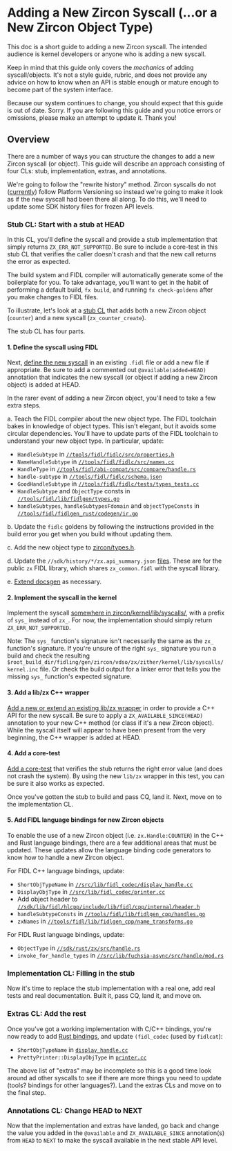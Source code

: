 # Adding a New Zircon Syscall (...or a New Zircon Object Type)

This doc is a short guide to adding a new Zircon syscall.  The intended audience
is kernel developers or anyone who is adding a new syscall.

Keep in mind that this guide only covers the *mechanics* of adding
syscall/objects.  It's not a style guide, rubric, and does not provide any
advice on how to know when an API is stable enough or mature enough to become
part of the system interface.

Because our system continues to change, you should expect that this guide is out
of date.  Sorry.  If you are following this guide and you notice errors or
omissions, please make an attempt to update it.  Thank you!


## Overview

There are a number of ways you can structure the changes to add a new Zircon
syscall (or object).  This guide will describe an approach consisting of four
CLs: stub, implementation, extras, and annotations.

We're going to follow the "rewrite history" method.  Zircon syscalls do not
([currently][345252431]) follow Platform Versioning so instead we're going to
make it look as if the new syscall had been there all along.  To do this, we'll
need to update some SDK history files for frozen API levels.

### Stub CL: Start with a stub at HEAD

In this CL, you'll define the syscall and provide a stub implementation that
simply returns `ZX_ERR_NOT_SUPPORTED`.  Be sure to include a core-test in this
stub CL that verifies the caller doesn't crash and that the new call returns the
error as expected.

The build system and FIDL compiler will automatically generate some of the
boilerplate for you.  To take advantage, you'll want to get in the habit of
performing a default build, `fx build`, and running `fx check-goldens` after you
make changes to FIDL files.

To illustrate, let's look at a [stub CL][stub-cl] that adds both a new Zircon
object (`counter`) and a new syscall (`zx_counter_create`).

The stub CL has four parts.

#### 1. Define the syscall using FIDL

Next, [define the new syscall][counter-fidl] in an existing `.fidl` file or add
a new file if appropriate.  Be sure to add a commented out
`@available(added=HEAD)` annotation that indicates the new syscall (or object if
adding a new Zircon object) is added at HEAD.

In the rarer event of adding a new Zircon object, you'll need to take a few
extra steps.

a. Teach the FIDL compiler about the new object type.  The FIDL toolchain bakes
in knowledge of object types. This isn't elegant, but it avoids some circular
dependencies. You'll have to update parts of the FIDL toolchain to understand
your new object type. In particular, update:

- `HandleSubtype` in [`//tools/fidl/fidlc/src/properties.h`][fidlc-properties]
- `NameHandleSubtype` in [`//tools/fidl/fidlc/src/names.cc`][fidlc-names]
- `HandleType` in
[`//tools/fidl/abi-compat/src/compare/handle.rs`][fidl-compare]
- `handle-subtype` in [`//tools/fidl/fidlc/schema.json`][fidlc-schema]
- `GoodHandleSubtype` in
[`//tools/fidl/fidlc/tests/types_tests.cc`][fidlc-types-tests]
- `HandleSubtype` and `ObjectType` consts in
[`//tools/fidl/lib/fidlgen/types.go`][fidlgen-types]
- `handleSubtypes`, `handleSubtypesFdomain` and `objectTypeConsts` in
[`//tools/fidl/fidlgen_rust/codegen/ir.go`][fidlgen-ir]

b. Update the `fidlc` goldens by following the instructions provided in the build
error you get when you build without updating them.

c. Add the new object type to [zircon/types.h][zircon-types-header].

d. Update the `//sdk/history/*/zx.api_summary.json` [files][api-summary]. These
are for the public `zx` FIDL library, which shares `zx_common.fidl` with the
syscall library.

e. [Extend docsgen][gen-syscalls-toc] as necessary.

#### 2. Implement the syscall in the kernel

Implement the syscall [somewhere in
zircon/kernel/lib/syscalls/][counter-syscall-impl], with a prefix of `sys_`
instead of `zx_`.  For now, the implementation should simply return
`ZX_ERR_NOT_SUPPORTED`.

Note: The `sys_` function's signature isn't necessarily the same as the `zx_`
function's signature.  If you're unsure of the right `sys_` signature you run a
build and check the resulting
`$root_build_dir/fidling/gen/zircon/vdso/zx/zither/kernel/lib/syscalls/kernel.inc`
file.  Or check the build output for a linker error that tells you the missing
`sys_` function's expected signature.

#### 3. Add a lib/zx C++ wrapper

[Add a new or extend an existing lib/zx wrapper][counter-wrapper] in order to
provide a C++ API for the new syscall.  Be sure to apply a
`ZX_AVAILABLE_SINCE(HEAD)` annotation to your new C++ method (or class if it's a
new Zircon object).  While the syscall itself will appear to have been present
from the very beginning, the C++ wrapper is added at HEAD.

#### 4. Add a core-test

[Add a core-test][counter-core-test] that verifies the stub returns the right
error value (and does not crash the system).  By using the new `lib/zx` wrapper
in this test, you can be sure it also works as expected.

Once you've gotten the stub to build and pass CQ, land it.  Next, move on to the
implementation CL.

#### 5. Add FIDL language bindings for new Zircon objects

To enable the use of a new Zircon object (i.e. `zx.Handle:COUNTER`) in the C++
and Rust language bindings, there are a few additional areas that must be
updated. These updates allow the language binding code generators to know how to
handle a new Zircon object.

For FIDL C++ language bindings, update:

- `ShortObjTypeName` in [`//src/lib/fidl_codec/display_handle.cc`][fidlcodec-display-handle]
- `DisplayObjType` in [`//src/lib/fidl_codec/printer.cc`][fidlcodec-printer]
- Add object header to [`//sdk/lib/fidl/hlcpp/include/lib/fidl/cpp/internal/header.h`][fidlcpp-header]
- `handleSubtypeConsts` in [`//tools/fidl/lib/fidlgen_cpp/handles.go`][fidlgencpp-handles]
- `zxNames` in [`//tools/fidl/lib/fidlgen_cpp/name_transforms.go`][fidlgencpp-name-transforms]

For FIDL Rust language bindings, update:

- `ObjectType` in [`//sdk/rust/zx/src/handle.rs`][rust-handle]
- `invoke_for_handle_types` in [`//src/lib/fuchsia-async/src/handle/mod.rs`][fasync-handle]

### Implementation CL: Filling in the stub

Now it's time to replace the stub implementation with a real one, add real tests
and real documentation.  Built it, pass CQ, land it, and move on.

### Extras CL: Add the rest

Once you've got a working implementation with C/C++ bindings, you're now ready
to add [Rust bindings][rust], and update `(fidl_codec` (used by `fidlcat`):
- `ShortObjTypeName` in [`display_handle.cc`][codec-handle]
- `PrettyPrinter::DisplayObjType` in [`printer.cc`][codec-printer]

The above list of "extras" may be incomplete so this is a good time look around
ad other syscalls to see if there are more things you need to update (tools?
bindings for other languages?).  Land the extras CLs and move on to the final
step.

### Annotations CL: Change HEAD to NEXT

Now that the implementation and extras have landed, go back and change the value
you added in the `@available` and `ZX_AVAILABLE_SINCE` annotation(s) from `HEAD`
to `NEXT` to make the syscall available in the next stable API level.


<!-- TODO(https://fxbug.dev/383761360): Update the links below to use code
search rather than CL in gerrit. -->

[345252431]: https://fxbug.dev/345252431
[stub-cl]: https://fxrev.dev/1181176
[fidlc-properties]: /tools/fidl/fidlc/src/properties.h
[fidlc-names]: /tools/fidl/fidlc/src/names.cc
[fidl-compare]: /tools/fidl/abi-compat/src/compare/handle.rs
[fidlc-schema]: /tools/fidl/fidlc/schema.json
[fidlc-types-tests]: /tools/fidl/fidlc/tests/types_tests.cc
[fidlgen-types]: /tools/fidl/lib/fidlgen/types.go
[fidlgen-ir]:/tools/fidl/fidlgen_rust/codegen/ir.go
[zircon-types-header]: https://fuchsia-review.googlesource.com/c/fuchsia/+/1181176/9/zircon/system/public/zircon/types.h
[api-summary]: https://fuchsia-review.googlesource.com/c/fuchsia/+/1181176/9/sdk/history/16/zx.api_summary.json
[gen-syscalls-toc]: https://fuchsia-review.googlesource.com/c/fuchsia/+/1181176/9/tools/docsgen/gen_syscalls_toc.py
[counter-fidl]: https://fuchsia-review.googlesource.com/c/fuchsia/+/1181176/9/zircon/vdso/counter.fidl
[counter-syscall-impl]: https://fuchsia-review.googlesource.com/c/fuchsia/+/1181176/9/zircon/kernel/lib/syscalls/counter.cc#13
[counter-wrapper]: https://fuchsia-review.googlesource.com/c/fuchsia/+/1181176/9/zircon/system/ulib/zx/include/lib/zx/counter.h
[counter-core-test]: https://fuchsia-review.googlesource.com/c/fuchsia/+/1181176/9/zircon/system/utest/core/counter/counter.cc
[rust]: /sdk/rust/zx
[codec-handle]: /src/lib/fidl_codec/display_handle.cc
[codec-printer]: /src/lib/fidl_codec/printer.cc
[fidlcodec-display-handle]: /src/lib/fidl_codec/display_handle.cc
[fidlcodec-printer]: /src/lib/fidl_codec/printer.cc
[fidlcpp-header]: /sdk/lib/fidl/hlcpp/include/lib/fidl/cpp/internal/header.h
[fidlgencpp-handles]: /tools/fidl/lib/fidlgen_cpp/handles.go
[fidlgencpp-name-transforms]: /tools/fidl/lib/fidlgen_cpp/name_transforms.go
[rust-handle]: /sdk/rust/zx/src/handle.rs
[fasync-handle]: /src/lib/fuchsia-async/src/handle/mod.rs

